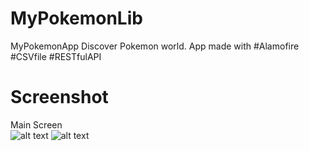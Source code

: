 # MyPokemonLib
MyPokemonApp Discover Pokemon world. App made with #Alamofire #CSVfile #RESTfulAPI
# Screenshot
Main Screen </br>
![alt text](https://image.ibb.co/jhdO4k/Simulator_Screen_Shot_May_18_2017_10_22_35_AM.png)
![alt text](https://image.ibb.co/jZ6Xx5/Simulator_Screen_Shot_May_18_2017_10_22_39_AM.png)
